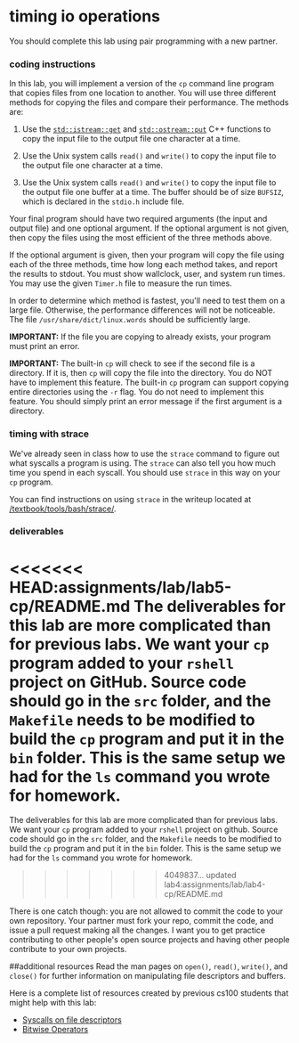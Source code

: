 # timing io operations

You should complete this lab using pair programming with a new partner.

### coding instructions

In this lab, you will implement a version of the `cp` command line program that copies files from one location to another.  You will use three different methods for copying the files and compare their performance.  The methods are:

1. Use the [`std::istream::get`](http://www.cplusplus.com/reference/istream/istream/get/) and [`std::ostream::put`](http://www.cplusplus.com/reference/ostream/ostream/put/) C++ functions to copy the input file to the output file one character at a time.

2. Use the Unix system calls `read()` and `write()` to copy the input file to the output file one character at a time.

3. Use the Unix system calls `read()` and `write()` to copy the input file to the output file one buffer at a time.  The buffer should be of size `BUFSIZ`, which is declared in the `stdio.h` include file.

Your final program should have two required arguments (the input and output file) and one optional argument.  If the optional argument is not given, then copy the files using the most efficient of the three methods above.

If the optional argument is given, then your program will copy the file using each of the three methods, time how long each method takes, and report the results to stdout.  You must show wallclock, user, and system run times. You may use the given `Timer.h` file to measure the run times.

In order to determine which method is fastest, you'll need to test them on a large file.  Otherwise, the performance differences will not be noticeable.  The file `/usr/share/dict/linux.words` should be sufficiently large.

**IMPORTANT:** If the file you are copying to already exists, your program must print an error.

**IMPORTANT:**
The built-in `cp` will check to see if the second file is a directory.
If it is, then `cp` will copy the file into the directory. You do NOT have to implement this feature.
The built-in `cp` program can support copying entire directories using the `-r` flag.
You do not need to implement this feature.
You should simply print an error message if the first argument is a directory.

### timing with strace

We've already seen in class how to use the `strace` command to figure out what syscalls a program is using.
The `strace` can also tell you how much time you spend in each syscall.
You should use `strace` in this way on your `cp` program.

You can find instructions on using `strace` in the writeup located at [/textbook/tools/bash/strace/](/textbook/tools/bash/strace/).


### deliverables

<<<<<<< HEAD:assignments/lab/lab5-cp/README.md
The deliverables for this lab are more complicated than for previous labs.  We want your `cp` program added to your `rshell` project on GitHub.  Source code should go in the `src` folder, and the `Makefile` needs to be modified to build the `cp` program and put it in the `bin` folder.  This is the same setup we had for the `ls` command you wrote for homework. 
=======
The deliverables for this lab are more complicated than for previous labs.  We want your `cp` program added to your `rshell` project on github.  Source code should go in the `src` folder, and the `Makefile` needs to be modified to build the `cp` program and put it in the `bin` folder.  This is the same setup we had for the `ls` command you wrote for homework.
>>>>>>> 4049837... updated lab4:assignments/lab/lab4-cp/README.md

There is one catch though: you are not allowed to commit the code to your own repository.  Your partner must fork your repo, commit the code, and issue a pull request making all the changes.  I want you to get practice contributing to other people's open source projects and having other people contribute to your own projects.

##additional resources
Read the man pages on `open()`, `read()`, `write()`, and `close()` for further information on manipulating file descriptors and buffers.

Here is a complete list of resources created by previous cs100 students that might help with this lab:

* [Syscalls on file descriptors](../../../textbook/assignment-help/syscalls/fd.md)
* [Bitwise Operators](../../../textbook/assignment-help/bitwise-ops/README.md)
